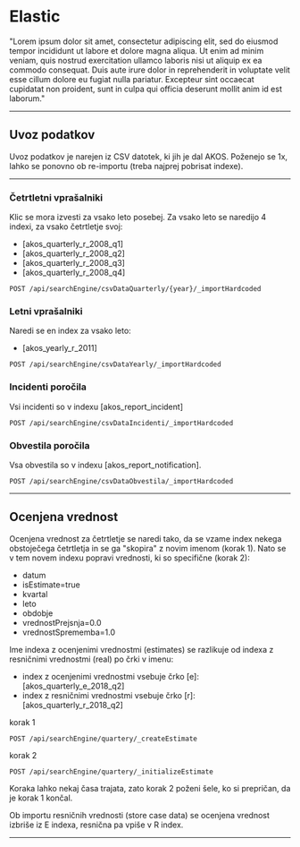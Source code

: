 # Elastic

"Lorem ipsum dolor sit amet, consectetur adipiscing elit, sed do eiusmod tempor incididunt ut labore et dolore magna aliqua. Ut enim ad minim veniam, quis nostrud exercitation ullamco laboris nisi ut aliquip ex ea commodo consequat. Duis aute irure dolor in reprehenderit in voluptate velit esse cillum dolore eu fugiat nulla pariatur. Excepteur sint occaecat cupidatat non proident, sunt in culpa qui officia deserunt mollit anim id est laborum."

---

## Uvoz podatkov
Uvoz podatkov je narejen iz CSV datotek, ki jih je dal AKOS.
Poženejo se 1x, lahko se ponovno ob re-importu (treba najprej pobrisat indexe).

---

### Četrtletni vprašalniki

Klic se mora izvesti za vsako leto posebej. Za vsako leto se naredijo 4 indexi, za vsako četrtletje svoj:
* [akos_quarterly_r_2008_q1]
* [akos_quarterly_r_2008_q2]
* [akos_quarterly_r_2008_q3]
* [akos_quarterly_r_2008_q4]

```
POST /api/searchEngine/csvDataQuarterly/{year}/_importHardcoded
```

### Letni vprašalniki
Naredi se en index za vsako leto:
* [akos_yearly_r_2011]

```
POST /api/searchEngine/csvDataYearly/_importHardcoded
```

### Incidenti poročila
Vsi incidenti so v indexu [akos_report_incident]

```
POST /api/searchEngine/csvDataIncidenti/_importHardcoded
```

### Obvestila poročila
Vsa obvestila so v indexu [akos_report_notification].

```
POST /api/searchEngine/csvDataObvestila/_importHardcoded
```

---

## Ocenjena vrednost


Ocenjena vrednost za četrtletje se naredi tako, da se vzame index nekega obstoječega četrtletja in se ga "skopira"
z novim imenom (korak 1).
Nato se v tem novem indexu popravi vrednosti, ki so specifične (korak 2):
  * datum
  * isEstimate=true
  * kvartal
  * leto
  * obdobje
  * vrednostPrejsnja=0.0
  * vrednostSprememba=1.0


  Ime indexa z ocenjenimi vrednostmi (estimates) se razlikuje od indexa z resničnimi vrednostmi (real) po črki v imenu:
  * index z ocenjenimi vrednostmi vsebuje črko [e]: [akos_quarterly_e_2018_q2]
  * index z resničnimi vrednostmi vsebuje črko [r]: [akos_quarterly_r_2018_q2]

korak 1
```
POST /api/searchEngine/quartery/_createEstimate
```

korak 2
```
POST /api/searchEngine/quartery/_initializeEstimate
```

Koraka lahko nekaj časa trajata, zato korak 2 poženi šele, ko si prepričan, da je korak 1 končal.

Ob importu resničnih vrednosti (store case data) se ocenjena vrednost izbriše iz E indexa, resnična pa vpiše v R index.

---
